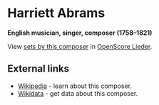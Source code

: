 
# Harriett Abrams

__English musician, singer, composer (1758–1821)__

View [sets by this composer] in [OpenScore Lieder].

[sets by this composer]: https://musescore.com/openscore-lieder-corpus/sets?order=title&text=Abrams,+Harriett
[OpenScore Lieder]: https://musescore.com/openscore-lieder-corpus

## External links

- [Wikipedia] - learn about this composer.
- [Wikidata] - get data about this composer.

[Wikipedia]: https://en.wikipedia.org/wiki/Harriett_Abrams
[Wikidata]: https://www.wikidata.org/wiki/Q11925257
